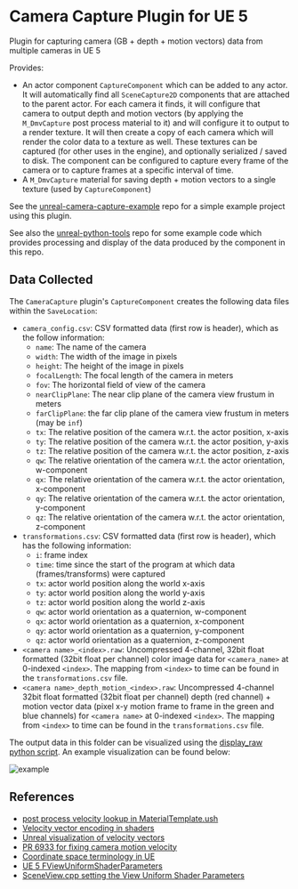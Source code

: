 # Camera Capture Plugin for UE 5

Plugin for capturing camera (GB + depth + motion vectors) data from multiple
cameras in UE 5

Provides:
- An actor component `CaptureComponent` which can be added to any actor. It will
  automatically find all `SceneCapture2D` components that are attached to the
  parent actor. For each camera it finds, it will configure that camera to
  output depth and motion vectors (by applying the `M_DmvCapture` post process
  material to it) and will configure it to output to a render texture. It will
  then create a copy of each camera which will render the color data to a
  texture as well. These textures can be captured (for other uses in the
  engine), and optionally serialized / saved to disk. The component can be
  configured to capture every frame of the camera or to capture frames at a
  specific interval of time.
- A `M_DmvCapture` material for saving depth + motion vectors to a single
  texture (used by `CaptureComponent`)

See the
[unreal-camera-capture-example](https://github.com/finger563/unreal-camera-capture-example)
repo for a simple example project using this plugin.

See also the
[unreal-python-tools](https://github.com/finger563/unreal-python-tools) repo for
some example code which provides processing and display of the data produced by
the component in this repo.

## Data Collected

The `CameraCapture` plugin's `CaptureComponent` creates the following data files
within the `SaveLocation`:

- `camera_config.csv`: CSV formatted data (first row is header), which as the
  follow information:
  - `name`: The name of the camera
  - `width`: The width of the image in pixels
  - `height`: The height of the image in pixels
  - `focalLength`: The focal length of the camera in meters
  - `fov`: The horizontal field of view of the camera
  - `nearClipPlane`: The near clip plane of the camera view frustum in meters
  - `farClipPlane`: the far clip plane of the camera view frustum in meters (may be `inf`)
  - `tx`: The relative position of the camera w.r.t. the actor position, x-axis
  - `ty`: The relative position of the camera w.r.t. the actor position, y-axis
  - `tz`: The relative position of the camera w.r.t. the actor position, z-axis
  - `qw`: The relative orientation of the camera w.r.t. the actor orientation, w-component
  - `qx`: The relative orientation of the camera w.r.t. the actor orientation, x-component
  - `qy`: The relative orientation of the camera w.r.t. the actor orientation, y-component
  - `qz`: The relative orientation of the camera w.r.t. the actor orientation, z-component
- `transformations.csv`: CSV formatted data (first row is header), which has the
  following information:
  - `i`: frame index
  - `time`: time since the start of the program at which data
    (frames/transforms) were captured
  - `tx`: actor world position along the world x-axis
  - `ty`: actor world position along the world y-axis
  - `tz`: actor world position along the world z-axis
  - `qw`: actor world orientation as a quaternion, w-component
  - `qx`: actor world orientation as a quaternion, x-component
  - `qy`: actor world orientation as a quaternion, y-component
  - `qz`: actor world orientation as a quaternion, z-component
- `<camera name>_<index>.raw`: Uncompressed 4-channel, 32bit float formatted
  (32bit float per channel) color image data for `<camera_name>` at 0-indexed
  `<index>`. The mapping from `<index>` to time can be found in the
  `transformations.csv` file.
- `<camera name>_depth_motion_<index>.raw`: Uncompressed 4-channel 32bit float
  formatted (32bit float per channel) depth (red channel) + motion vector data
  (pixel x-y motion frame to frame in the green and blue channels) for `<camera
  name>` at 0-indexed `<index>`. The mapping from `<index>` to time can be found
  in the `transformations.csv` file.

The output data in this folder can be visualized using the [display_raw python
script](https://github.com/finger563/unreal-python-tools/blob/main/display_raw.py).
An example visualization can be found below:

![example](https://github.com/finger563/unreal-camera-capture/assets/213467/dc91ba5a-21bc-47c5-92cd-5b09414c6420)

## References

- [post process velocity lookup in
  MaterialTemplate.ush](https://github.com/EpicGames/UnrealEngine/blob/407acc04a93f09ecb42c07c98b74fd00cc967100/Engine/Shaders/Private/MaterialTemplate.ush#L2370)
- [Velocity vector encoding in shaders](https://github.com/EpicGames/UnrealEngine/blob/407acc04a93f09ecb42c07c98b74fd00cc967100/Engine/Shaders/Private/Common.ush#L1728)
- [Unreal visualization of velocity vectors](https://github.com/EpicGames/UnrealEngine/blob/407acc04a93f09ecb42c07c98b74fd00cc967100/Engine/Shaders/Private/MotionBlur/VisualizeMotionVectors.usf#L63)
- [PR 6933 for fixing camera motion velocity](https://github.com/EpicGames/UnrealEngine/pull/6933)
- [Coordinate space terminology in UE](https://docs.unrealengine.com/5.2/en-US/coordinate-space-terminology-in-unreal-engine/)
- [UE 5 FViewUniformShaderParameters](https://docs.unrealengine.com/5.0/en-US/API/Runtime/Engine/FViewUniformShaderParameters/)
- [SceneView.cpp setting the View Uniform Shader Parameters](https://github.com/EpicGames/UnrealEngine/blob/407acc04a93f09ecb42c07c98b74fd00cc967100/Engine/Source/Runtime/Engine/Private/SceneView.cpp#L2670)
